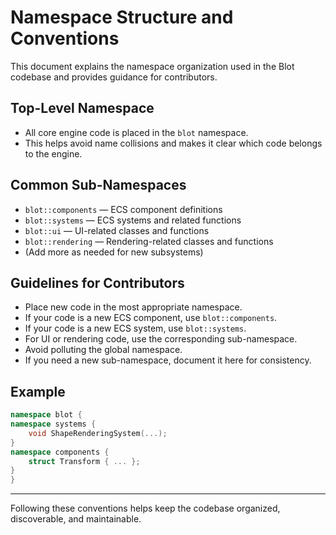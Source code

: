 # Namespace Structure and Conventions

This document explains the namespace organization used in the Blot codebase and provides guidance for contributors.

## Top-Level Namespace
- All core engine code is placed in the `blot` namespace.
- This helps avoid name collisions and makes it clear which code belongs to the engine.

## Common Sub-Namespaces
- `blot::components` — ECS component definitions
- `blot::systems` — ECS systems and related functions
- `blot::ui` — UI-related classes and functions
- `blot::rendering` — Rendering-related classes and functions
- (Add more as needed for new subsystems)

## Guidelines for Contributors
- Place new code in the most appropriate namespace.
- If your code is a new ECS component, use `blot::components`.
- If your code is a new ECS system, use `blot::systems`.
- For UI or rendering code, use the corresponding sub-namespace.
- Avoid polluting the global namespace.
- If you need a new sub-namespace, document it here for consistency.

## Example
```cpp
namespace blot {
namespace systems {
    void ShapeRenderingSystem(...);
}
namespace components {
    struct Transform { ... };
}
}
```

---

Following these conventions helps keep the codebase organized, discoverable, and maintainable. 